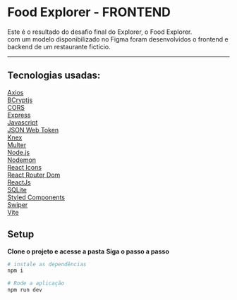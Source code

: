 
 <h1>Food Explorer - FRONTEND</h1>

Este é o resultado do desafio final do Explorer, o Food Explorer.
<br>
com um modelo disponibilizado no Figma foram desenvolvidos o frontend e backend de um restaurante fictício.
<br>

--------------------------------------
## Tecnologias usadas:
[Axios](https://www.npmjs.com/package/axios) <br>
[BCryptjs](https://www.npmjs.com/package/bcryptjs)<br>
[CORS](https://www.npmjs.com/package/cors)<br>
[Express](https://expressjs.com)<br>
[Javascript](https://developer.mozilla.org/pt-BR/docs/Web/JavaScript)<br>
[JSON Web Token](https://www.npmjs.com/package/jsonwebtoken)<br>
[Knex](https://knexjs.org/)<br>
[Multer](https://www.npmjs.com/package/multer)<br>
[Node.js](https://nodejs.org/en/)<br>
[Nodemon](https://nodemon.io/)<br>
[React Icons](https://react-icons.github.io/react-icons/)<br>
[React Router Dom](https://react-icons.github.io/react-icons/)<br>
[ReactJs](https://reactjs.org)<br>
[SQLite](https://www.sqlite.org/index.html)<br>
[Styled Components](https://styled-components.com/)<br>
[Swiper](https://swiperjs.com/)<br>
[Vite](https://vitejs.dev/)<br>


## Setup

**Clone o projeto e acesse a pasta**
**Siga o passo a passo**

```bash
# instale as dependências
npm i

# Rode a aplicação
npm run dev
```
